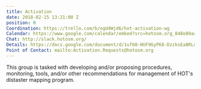 ```yaml
---
title: Activation
date: 2018-02-15 13:21:00 Z
position: 0
Coordination: https://trello.com/b/ogU4Wjd6/hot-activation-wg
Calendar: https://www.google.com/calendar/embed?src=hotosm.org_848e89aaiab04ag94d23rqn558%40group.calendar.google.com
Chat: http://slack.hotosm.org/
Details: https://docs.google.com/document/d/1uf60-HUF9GyP68-DzzksEa8RLqFkUrsNSq6vhiiXa64/edit?usp=sharing
Point of Contact: mailto:Activation.Requests@hotosm.org
---
```


This group is tasked with developing and/or proposing procedures, monitoring, tools, and/or other recommendations for management of HOT's distaster mapping program.
